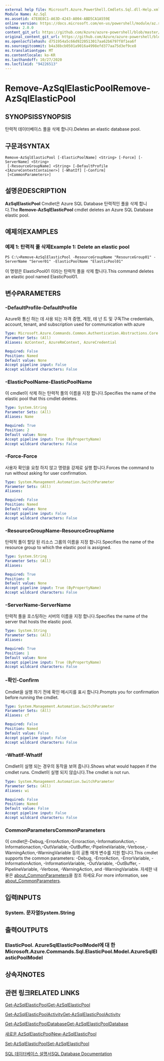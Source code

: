 ```yaml
---
external help file: Microsoft.Azure.PowerShell.Cmdlets.Sql.dll-Help.xml
Module Name: Az.Sql
ms.assetid: 47E8E8C1-A63D-4243-A004-ABD5CA1A559E
online version: https://docs.microsoft.com/en-us/powershell/module/az.sql/remove-azsqlelasticpool
schema: 2.0.0
content_git_url: https://github.com/Azure/azure-powershell/blob/master/src/Sql/Sql/help/Remove-AzSqlElasticPool.md
original_content_git_url: https://github.com/Azure/azure-powershell/blob/master/src/Sql/Sql/help/Remove-AzSqlElasticPool.md
ms.openlocfilehash: d751954a5c66d9220513017aa62b6797f8f1ea6f
ms.sourcegitcommit: b4a38bcb0501a9016a4998efd377aa75d3ef9ce8
ms.translationtype: MT
ms.contentlocale: ko-KR
ms.lasthandoff: 10/27/2020
ms.locfileid: "94226513"
---
```

# <span data-ttu-id="131c3-101">Remove-AzSqlElasticPool</span><span class="sxs-lookup"><span data-stu-id="131c3-101">Remove-AzSqlElasticPool</span></span>

## <span data-ttu-id="131c3-102">SYNOPSIS</span><span class="sxs-lookup"><span data-stu-id="131c3-102">SYNOPSIS</span></span>
<span data-ttu-id="131c3-103">탄력적 데이터베이스 풀을 삭제 합니다.</span><span class="sxs-lookup"><span data-stu-id="131c3-103">Deletes an elastic database pool.</span></span>

## <span data-ttu-id="131c3-104">구문과</span><span class="sxs-lookup"><span data-stu-id="131c3-104">SYNTAX</span></span>

```
Remove-AzSqlElasticPool [-ElasticPoolName] <String> [-Force] [-ServerName] <String>
 [-ResourceGroupName] <String> [-DefaultProfile <IAzureContextContainer>] [-WhatIf] [-Confirm]
 [<CommonParameters>]
```

## <span data-ttu-id="131c3-105">설명은</span><span class="sxs-lookup"><span data-stu-id="131c3-105">DESCRIPTION</span></span>
<span data-ttu-id="131c3-106">**AzSqlElasticPool** Cmdlet은 Azure SQL Database 탄력적인 풀을 삭제 합니다.</span><span class="sxs-lookup"><span data-stu-id="131c3-106">The **Remove-AzSqlElasticPool** cmdlet deletes an Azure SQL Database elastic pool.</span></span>

## <span data-ttu-id="131c3-107">예제의</span><span class="sxs-lookup"><span data-stu-id="131c3-107">EXAMPLES</span></span>

### <span data-ttu-id="131c3-108">예제 1: 탄력적 풀 삭제</span><span class="sxs-lookup"><span data-stu-id="131c3-108">Example 1: Delete an elastic pool</span></span>
```
PS C:\>Remove-AzSqlElasticPool -ResourceGroupName "ResourceGroup01" -ServerName "Server01" -ElasticPoolName "ElasticPool01"
```

<span data-ttu-id="131c3-109">이 명령은 ElasticPool01 이라는 탄력적 풀을 삭제 합니다.</span><span class="sxs-lookup"><span data-stu-id="131c3-109">This command deletes an elastic pool named ElasticPool01.</span></span>

## <span data-ttu-id="131c3-110">변수</span><span class="sxs-lookup"><span data-stu-id="131c3-110">PARAMETERS</span></span>

### <span data-ttu-id="131c3-111">-DefaultProfile</span><span class="sxs-lookup"><span data-stu-id="131c3-111">-DefaultProfile</span></span>
<span data-ttu-id="131c3-112">Azure와 통신 하는 데 사용 되는 자격 증명, 계정, 테 넌 트 및 구독</span><span class="sxs-lookup"><span data-stu-id="131c3-112">The credentials, account, tenant, and subscription used for communication with azure</span></span>

```yaml
Type: Microsoft.Azure.Commands.Common.Authentication.Abstractions.Core.IAzureContextContainer
Parameter Sets: (All)
Aliases: AzContext, AzureRmContext, AzureCredential

Required: False
Position: Named
Default value: None
Accept pipeline input: False
Accept wildcard characters: False
```

### <span data-ttu-id="131c3-113">-ElasticPoolName</span><span class="sxs-lookup"><span data-stu-id="131c3-113">-ElasticPoolName</span></span>
<span data-ttu-id="131c3-114">이 cmdlet이 삭제 하는 탄력적 풀의 이름을 지정 합니다.</span><span class="sxs-lookup"><span data-stu-id="131c3-114">Specifies the name of the elastic pool that this cmdlet deletes.</span></span>

```yaml
Type: System.String
Parameter Sets: (All)
Aliases: Name

Required: True
Position: 2
Default value: None
Accept pipeline input: True (ByPropertyName)
Accept wildcard characters: False
```

### <span data-ttu-id="131c3-115">-Force</span><span class="sxs-lookup"><span data-stu-id="131c3-115">-Force</span></span>
<span data-ttu-id="131c3-116">사용자 확인을 요청 하지 않고 명령을 강제로 실행 합니다.</span><span class="sxs-lookup"><span data-stu-id="131c3-116">Forces the command to run without asking for user confirmation.</span></span>

```yaml
Type: System.Management.Automation.SwitchParameter
Parameter Sets: (All)
Aliases:

Required: False
Position: Named
Default value: None
Accept pipeline input: False
Accept wildcard characters: False
```

### <span data-ttu-id="131c3-117">-ResourceGroupName</span><span class="sxs-lookup"><span data-stu-id="131c3-117">-ResourceGroupName</span></span>
<span data-ttu-id="131c3-118">탄력적 풀이 할당 된 리소스 그룹의 이름을 지정 합니다.</span><span class="sxs-lookup"><span data-stu-id="131c3-118">Specifies the name of the resource group to which the elastic pool is assigned.</span></span>

```yaml
Type: System.String
Parameter Sets: (All)
Aliases:

Required: True
Position: 0
Default value: None
Accept pipeline input: True (ByPropertyName)
Accept wildcard characters: False
```

### <span data-ttu-id="131c3-119">-ServerName</span><span class="sxs-lookup"><span data-stu-id="131c3-119">-ServerName</span></span>
<span data-ttu-id="131c3-120">탄력적 풀을 호스팅하는 서버의 이름을 지정 합니다.</span><span class="sxs-lookup"><span data-stu-id="131c3-120">Specifies the name of the server that hosts the elastic pool.</span></span>

```yaml
Type: System.String
Parameter Sets: (All)
Aliases:

Required: True
Position: 1
Default value: None
Accept pipeline input: True (ByPropertyName)
Accept wildcard characters: False
```

### <span data-ttu-id="131c3-121">-확인</span><span class="sxs-lookup"><span data-stu-id="131c3-121">-Confirm</span></span>
<span data-ttu-id="131c3-122">Cmdlet을 실행 하기 전에 확인 메시지를 표시 합니다.</span><span class="sxs-lookup"><span data-stu-id="131c3-122">Prompts you for confirmation before running the cmdlet.</span></span>

```yaml
Type: System.Management.Automation.SwitchParameter
Parameter Sets: (All)
Aliases: cf

Required: False
Position: Named
Default value: False
Accept pipeline input: False
Accept wildcard characters: False
```

### <span data-ttu-id="131c3-123">-WhatIf</span><span class="sxs-lookup"><span data-stu-id="131c3-123">-WhatIf</span></span>
<span data-ttu-id="131c3-124">Cmdlet이 실행 되는 경우의 동작을 보여 줍니다.</span><span class="sxs-lookup"><span data-stu-id="131c3-124">Shows what would happen if the cmdlet runs.</span></span>
<span data-ttu-id="131c3-125">Cmdlet이 실행 되지 않습니다.</span><span class="sxs-lookup"><span data-stu-id="131c3-125">The cmdlet is not run.</span></span>

```yaml
Type: System.Management.Automation.SwitchParameter
Parameter Sets: (All)
Aliases: wi

Required: False
Position: Named
Default value: False
Accept pipeline input: False
Accept wildcard characters: False
```

### <span data-ttu-id="131c3-126">CommonParameters</span><span class="sxs-lookup"><span data-stu-id="131c3-126">CommonParameters</span></span>
<span data-ttu-id="131c3-127">이 cmdlet은-Debug,-ErrorAction,-Erroraction,-InformationAction,-Informationaction,-OutVariable,-OutBuffer,-PipelineVariable,-Verbose,-WarningAction,-WarningVariable 등의 공통 매개 변수를 지원 합니다.</span><span class="sxs-lookup"><span data-stu-id="131c3-127">This cmdlet supports the common parameters: -Debug, -ErrorAction, -ErrorVariable, -InformationAction, -InformationVariable, -OutVariable, -OutBuffer, -PipelineVariable, -Verbose, -WarningAction, and -WarningVariable.</span></span> <span data-ttu-id="131c3-128">자세한 내용은 [about_CommonParameters](http://go.microsoft.com/fwlink/?LinkID=113216)을 참조 하세요.</span><span class="sxs-lookup"><span data-stu-id="131c3-128">For more information, see [about_CommonParameters](http://go.microsoft.com/fwlink/?LinkID=113216).</span></span>

## <span data-ttu-id="131c3-129">입력</span><span class="sxs-lookup"><span data-stu-id="131c3-129">INPUTS</span></span>

### <span data-ttu-id="131c3-130">System. 문자열</span><span class="sxs-lookup"><span data-stu-id="131c3-130">System.String</span></span>

## <span data-ttu-id="131c3-131">출력</span><span class="sxs-lookup"><span data-stu-id="131c3-131">OUTPUTS</span></span>

### <span data-ttu-id="131c3-132">ElasticPool. AzureSqlElasticPoolModel에 대 한</span><span class="sxs-lookup"><span data-stu-id="131c3-132">Microsoft.Azure.Commands.Sql.ElasticPool.Model.AzureSqlElasticPoolModel</span></span>

## <span data-ttu-id="131c3-133">상속자</span><span class="sxs-lookup"><span data-stu-id="131c3-133">NOTES</span></span>

## <span data-ttu-id="131c3-134">관련 링크</span><span class="sxs-lookup"><span data-stu-id="131c3-134">RELATED LINKS</span></span>

[<span data-ttu-id="131c3-135">Get-AzSqlElasticPool</span><span class="sxs-lookup"><span data-stu-id="131c3-135">Get-AzSqlElasticPool</span></span>](./Get-AzSqlElasticPool.md)

[<span data-ttu-id="131c3-136">Get-AzSqlElasticPoolActivity</span><span class="sxs-lookup"><span data-stu-id="131c3-136">Get-AzSqlElasticPoolActivity</span></span>](./Get-AzSqlElasticPoolActivity.md)

[<span data-ttu-id="131c3-137">Get-AzSqlElasticPoolDatabase</span><span class="sxs-lookup"><span data-stu-id="131c3-137">Get-AzSqlElasticPoolDatabase</span></span>](./Get-AzSqlElasticPoolDatabase.md)

[<span data-ttu-id="131c3-138">새로운 AzSqlElasticPool</span><span class="sxs-lookup"><span data-stu-id="131c3-138">New-AzSqlElasticPool</span></span>](./New-AzSqlElasticPool.md)

[<span data-ttu-id="131c3-139">Set-AzSqlElasticPool</span><span class="sxs-lookup"><span data-stu-id="131c3-139">Set-AzSqlElasticPool</span></span>](./Set-AzSqlElasticPool.md)

[<span data-ttu-id="131c3-140">SQL 데이터베이스 설명서</span><span class="sxs-lookup"><span data-stu-id="131c3-140">SQL Database Documentation</span></span>](https://docs.microsoft.com/azure/sql-database/)


